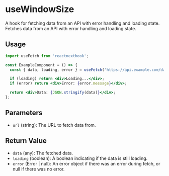 # useWindowSize

A hook for fetching data from an API with error handling and loading state.
Fetches data from an API with error handling and loading state.

## Usage

```jsx
import useFetch from 'reactnexthook';

const ExampleComponent = () => {
  const { data, loading, error } = useFetch('https://api.example.com/data');

  if (loading) return <div>Loading...</div>;
  if (error) return <div>Error: {error.message}</div>;

  return <div>Data: {JSON.stringify(data)}</div>;
};


```

## Parameters

- `url` (string): The URL to fetch data from.

## Return Value

- `data` (any): The fetched data.
- `loading` (boolean): A boolean indicating if the data is still loading.
- `error` (Error | null): An error object if there was an error during fetch, or null if there was no error.

